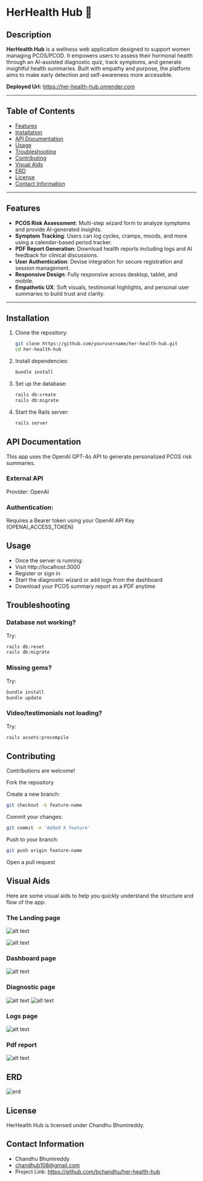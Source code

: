 # HerHealth Hub 🌸

## Description
**HerHealth Hub** is a wellness web application designed to support women managing PCOS/PCOD. It empowers users to assess their hormonal health through an AI-assisted diagnostic quiz, track symptoms, and generate insightful health summaries. Built with empathy and purpose, the platform aims to make early detection and self-awareness more accessible.

**Deployed Url:** https://her-health-hub.onrender.com

---

## Table of Contents
- [Features](#features)
- [Installation](#installation)
- [API Documentation](#api-documentation)
- [Usage](#usage)
- [Troubleshooting](#troubleshooting)
- [Contributing](#contributing)
- [Visual Aids](#visual-aids)
- [ERD](#erd)
- [License](#license)
- [Contact Information](#contact-information)

---

## Features
- **PCOS Risk Assessment**: Multi-step wizard form to analyze symptoms and provide AI-generated insights.
- **Symptom Tracking**: Users can log cycles, cramps, moods, and more using a calendar-based period tracker.
- **PDF Report Generation**: Download health reports including logs and AI feedback for clinical discussions.
- **User Authentication**: Devise integration for secure registration and session management.
- **Responsive Design**: Fully responsive across desktop, tablet, and mobile.
- **Empathetic UX**: Soft visuals, testimonial highlights, and personal user summaries to build trust and clarity.

---

## Installation

1. Clone the repository:
   ```bash
   git clone https://github.com/yourusername/her-health-hub.git
   cd her-health-hub
2. Install dependencies:
    ```bash
    bundle install
3. Set up the database:
    ```bash
    rails db:create
    rails db:migrate
4. Start the Rails server:
    ```bash
    rails server
    ```
## API Documentation
This app uses the OpenAI GPT-4o API to generate personalized PCOS risk summaries.

### External API
Provider: OpenAI

### Authentication:
Requires a Bearer token using your OpenAI API Key (OPENAI_ACCESS_TOKEN)

## Usage
- Once the server is running:
- Visit http://localhost:3000
- Register or sign in
- Start the diagnostic wizard or add logs from the dashboard
- Download your PCOS summary report as a PDF anytime

## Troubleshooting

### Database not working?
Try:
   ```bash
   rails db:reset
   rails db:migrate
   ```

### Missing gems?
Try:
   ```bash
   bundle install
   bundle update
   ```

### Video/testimonials not loading?
Try: 
   ```bash
   rails assets:precompile
   ```
## Contributing
Contributions are welcome!

Fork the repository

Create a new branch:
   ```bash
   git checkout -b feature-name
   ```

Commit your changes:
   ```bash
   git commit -m 'Added X feature'
   ```

Push to your branch:
   ```bash
   git push origin feature-name
   ```

Open a pull request

## Visual Aids
Here are some visual aids to help you quickly understand the structure and flow of the app:

### The Landing page
![alt text](image-1.png)

![alt text](image-2.png)

### Dashboard page
![alt text](image-3.png)

### Diagnostic page
![alt text](image-4.png)
![alt text](image-6.png)

### Logs page
![alt text](image-5.png)

### Pdf report
![alt text](image-7.png)


## ERD
![erd](image.png)

## License

HerHealth Hub is licensed under Chandhu Bhumireddy.

## Contact Information

- Chandhu Bhumireddy
- chandhub108@gmail.com
- Project Link: https://github.com/bchandhu/her-health-hub
